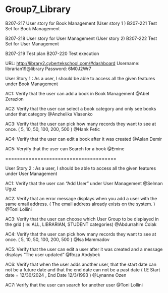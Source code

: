 # Group7_Library


B207-217 User story for Book Management (User story 1 )
B207-221 Test Set for Book Management

B207-218 User story for User Management (User story 2)
B207-222 Test Set for User Management

B207-219 Test plan
B207-220 Test execution


URL: http://library2.cybertekschool.com/#dashboard
Username: librarian19@library
 Password: 6M0J2Wr7

User Story 1 : 
As a user, I should be able to access all the given features 	under Book Management

AC1: Verify that the user can add a book in Book Management
@Abel Zerazion

AC2: Verify that the user can select a book category and only see books under that category
@Anzhelika Vlasenko

AC3: Verify that the user can pick how many records they want to see at once. ( 5, 10, 50, 100, 200, 500 )
@Hank Fetic

AC4: Verify that the user can edit a book after it was created
@Aslan Demir

AC5: Veryify that the user can Search for a book
@Emine


======================================

User Story 2 :
As a user, I should be able to access all the given features under User Management

AC1: Verify that the user can “Add User” under User Management
@Selman Uguz

AC2: Verify that an error message displays when you add a user with the same email address. ( The email address already exists on the system. ) 
@Toni Lollini

AC3: Verify that the user can choose which User Group to be displayed in the grid ( ie: ALL, LIBRARIAN, STUDENT categories)
@Abdurrahim Colak

AC4: Verify that the user can pick how many records they want to see at once. ( 5, 10, 50, 100, 200, 500 )
@Isa Mammadov

AC5: Verify that the user can edit a user after it was created and a message displays “The user updated”
@Roza Abdybek

AC6: Verify that when the user adds another user, that the start date can not be a future date and that the end date can not be a past date
( I.E Start date = 12/30/2024 , End Date 12/3/1993 )
@Lynanne Ozen

AC7: Verify that the user can search for another user
@Toni Lollini


